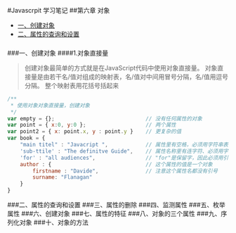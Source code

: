 #Javascrpit 学习笔记
##第六章 对象

* [一、创建对象](#一创建对象)
* [二、属性的查询和设置](#二属性的查询和设置)

###

###一、创建对象
####1.对象直接量

> 创建对象最简单的方式就是在JavaScript代码中使用对象直接量。
对象直接量是由若干名/值对组成的映射表，名/值对中间用冒号分隔，名/值用逗号分隔。
整个映射表用花括号括起来

```javascript
/**
 * 使用对象对象直接量，创建对象
 */
var empty = {};                             // 没有任何属性的对象
var point = { x:0, y:0 };                   // 两个属性
var point2 = { x: point.x, y : point.y }    // 更复杂的值
var book = {
    "main titel" : "Javacript ",            // 属性里有空格，必须用字符串表示
    'sub-ttile' : "The definitve Guide",    // 属性名称里有连字符、必须用字符串表示
    'for' : "all audiences",                // "for"是保留字，因此必须用引号
    author : {                              // 这个属性的值是一个对象
        firstname : "Davide",               // 注意这个属性名都没有引号
        surname: "Flanagan"
    }
}
```
###二、属性的查询和设置
###三、属性的删除
###四、监测属性
###五、枚举属性
###六、创建对象
###七、属性的特征
###八、对象的三个属性
###九、序列化对象
###十、对象的方法
